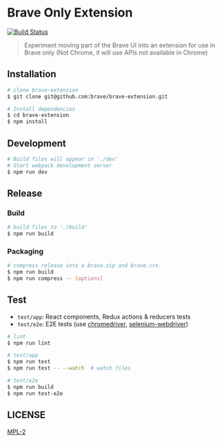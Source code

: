 # Brave Only Extension

[![Build Status](https://travis-ci.org/brave/brave-extension.svg?branch=master)](https://travis-ci.org/brave/brave-extension)

> Experiment moving part of the Brave UI into an extension for use in Brave only (Not Chrome, it will use APIs not available in Chrome)

## Installation

```bash
# clone brave-extension
$ git clone git@github.com:brave/brave-extension.git

# Install dependencies
$ cd brave-extension
$ npm install
```

## Development

```bash
# Build files will appear in './dev'
# Start webpack development server
$ npm run dev
```

## Release

### Build

```bash
# build files to './build'
$ npm run build
```

### Packaging


```bash
# compress release into a brave.zip and brave.crx.
$ npm run build
$ npm run compress -- [options]
```

## Test

* `test/app`: React components, Redux actions & reducers tests
* `test/e2e`: E2E tests (use [chromedriver](https://www.npmjs.com/package/chromedriver), [selenium-webdriver](https://www.npmjs.com/package/selenium-webdriver))

```bash
# lint
$ npm run lint

# test/app
$ npm run test
$ npm run test -- --watch  # watch files

# test/e2e
$ npm run build
$ npm run test-e2e
```

## LICENSE

[MPL-2](LICENSE)
